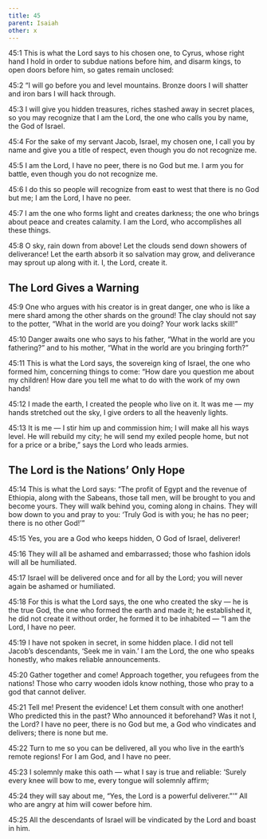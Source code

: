 ```yaml
---
title: 45
parent: Isaiah
other: x
---
```



<a name="45:1">45:1</a> This is what the Lord says to his chosen one,
to Cyrus, whose right hand I hold
in order to subdue nations before him,
and disarm kings,
to open doors before him,
so gates remain unclosed:

<a name="45:2">45:2</a> “I will go before you
and level mountains.
Bronze doors I will shatter
and iron bars I will hack through.

<a name="45:3">45:3</a> I will give you hidden treasures,
riches stashed away in secret places,
so you may recognize that I am the Lord,
the one who calls you by name, the God of Israel.

<a name="45:4">45:4</a> For the sake of my servant Jacob,
Israel, my chosen one,
I call you by name
and give you a title of respect, even though you do not recognize me.

<a name="45:5">45:5</a> I am the Lord, I have no peer,
there is no God but me.
I arm you for battle, even though you do not recognize me.

<a name="45:6">45:6</a> I do this so people will recognize from east to west
that there is no God but me;
I am the Lord, I have no peer.

<a name="45:7">45:7</a> I am the one who forms light
and creates darkness;
the one who brings about peace
and creates calamity.
I am the Lord, who accomplishes all these things.

<a name="45:8">45:8</a> O sky, rain down from above!
Let the clouds send down showers of deliverance!
Let the earth absorb it so salvation may grow,
and deliverance may sprout up along with it.
I, the Lord, create it.

## The Lord Gives a Warning


<a name="45:9">45:9</a> One who argues with his creator is in great danger,
one who is like a mere shard among the other shards on the ground!
The clay should not say to the potter,
“What in the world are you doing?
Your work lacks skill!”

<a name="45:10">45:10</a> Danger awaits one who says to his father,
“What in the world are you fathering?”
and to his mother,
“What in the world are you bringing forth?”

<a name="45:11">45:11</a> This is what the Lord says,
the sovereign king of Israel, the one who formed him,
concerning things to come:
“How dare you question me about my children!
How dare you tell me what to do with the work of my own hands!

<a name="45:12">45:12</a> I made the earth,
I created the people who live on it.
It was me — my hands stretched out the sky,
I give orders to all the heavenly lights.

<a name="45:13">45:13</a> It is me — I stir him up and commission him;
I will make all his ways level.
He will rebuild my city;
he will send my exiled people home,
but not for a price or a bribe,”
says the Lord who leads armies.

## The Lord is the Nations’ Only Hope


<a name="45:14">45:14</a> This is what the Lord says:
“The profit of Egypt and the revenue of Ethiopia,
along with the Sabeans, those tall men,
will be brought to you and become yours.
They will walk behind you, coming along in chains.
They will bow down to you
and pray to you:
‘Truly God is with you; he has no peer;
there is no other God!’”

<a name="45:15">45:15</a> Yes, you are a God who keeps hidden,
O God of Israel, deliverer!

<a name="45:16">45:16</a> They will all be ashamed and embarrassed;
those who fashion idols will all be humiliated.

<a name="45:17">45:17</a> Israel will be delivered once and for all by the Lord;
you will never again be ashamed or humiliated.

<a name="45:18">45:18</a> For this is what the Lord says,
the one who created the sky — 
he is the true God,
the one who formed the earth and made it;
he established it,
he did not create it without order,
he formed it to be inhabited — 
“I am the Lord, I have no peer.

<a name="45:19">45:19</a> I have not spoken in secret,
in some hidden place.
I did not tell Jacob’s descendants,
‘Seek me in vain.’
I am the Lord,
the one who speaks honestly,
who makes reliable announcements.

<a name="45:20">45:20</a> Gather together and come!
Approach together, you refugees from the nations!
Those who carry wooden idols know nothing,
those who pray to a god that cannot deliver.

<a name="45:21">45:21</a> Tell me! Present the evidence!
Let them consult with one another!
Who predicted this in the past?
Who announced it beforehand?
Was it not I, the Lord?
I have no peer, there is no God but me,
a God who vindicates and delivers;
there is none but me.

<a name="45:22">45:22</a> Turn to me so you can be delivered,
all you who live in the earth’s remote regions!
For I am God, and I have no peer.

<a name="45:23">45:23</a> I solemnly make this oath — 
what I say is true and reliable:
‘Surely every knee will bow to me,
every tongue will solemnly affirm;

<a name="45:24">45:24</a> they will say about me,
“Yes, the Lord is a powerful deliverer.”’”
All who are angry at him will cower before him.

<a name="45:25">45:25</a> All the descendants of Israel will be vindicated by the Lord
and boast in him.